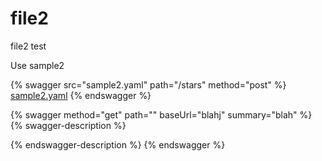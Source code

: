 # file2

file2 test

Use sample2

{% swagger src="sample2.yaml" path="/stars" method="post" %}
[sample2.yaml](sample2.yaml)
{% endswagger %}

{% swagger method="get" path="" baseUrl="blahj" summary="blah" %}
{% swagger-description %}

{% endswagger-description %}
{% endswagger %}
